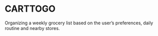 # CARTTOGO
 Organizing a weekly grocery list based on the user’s preferences, daily routine and nearby stores.

